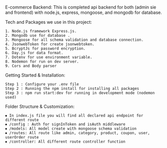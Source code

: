 E-commerce Backend:
This is completed api backend for both (admin sie and frontend) with node.js, express, mongoose, and mongodb for database.

Tech and Packages we use in this project:

    1. Node.js framework Express.js.
    2. Mongodb use for database .
    3. Mongoose for all schema validation and database connection.
    4. JsonwebToken for create jsonwebtoken.
    5. BcryptJs for password encryption.
    6. Day.js for data format.
    7. Dotenv for use environment variable.
    8. Nodemon for run on dev server.
    9. Cors and Body parser

Getting Started & Installation:

    Step 1 : Configure your .env file
    Step 2 : Running the npm install for installing all packages
    Step 3 : npm run start:dev for running in development mode (nodemon used)

Folder Structure & Customization:

    ⦁ In index.js file you will find all declared api endpoint for different route
    ⦁ /config : Auth for signInToken and isAuth middleware
    ⦁ /models: All model create with mongoose schema validation
    ⦁ /routes: All route like admin, category, product, coupon, user, userOrder route
    ⦁ /controller: All different route controller function
